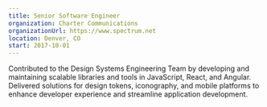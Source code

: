 ```yaml
---
title: Senior Software Engineer
organization: Charter Communications
organizationUrl: https://www.spectrum.net
location: Denver, CO
start: 2017-10-01
---
```


Contributed to the Design Systems Engineering Team by developing and maintaining scalable libraries and tools in JavaScript, React, and Angular. Delivered solutions for design tokens, iconography, and mobile platforms to enhance developer experience and streamline application development.
